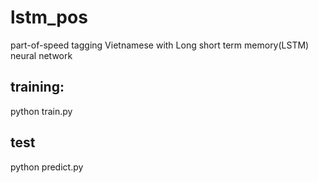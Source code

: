 # lstm_pos
part-of-speed tagging Vietnamese with Long short term memory(LSTM) neural network

## training:
python train.py

## test
python predict.py 